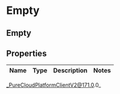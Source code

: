 # Empty

## Empty

## Properties

|Name | Type | Description | Notes|
|------------ | ------------- | ------------- | -------------|



_PureCloudPlatformClientV2@171.0.0_
